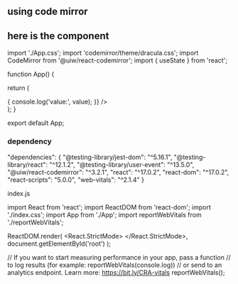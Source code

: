 ## using code mirror 
## here is the component

import './App.css';
import 'codemirror/theme/dracula.css';
import CodeMirror from '@uiw/react-codemirror';
import { useState } from 'react';


function App() {

  return (
 <div className="absolute top-20 bottom-40 left-20 right-20 text-left ">
          <CodeMirror
            value="console.log('hello  eclipse world!');"
            height="600px"
            width="700px"
            options={{
              theme: 'dracula',
              mode: 'js',
              dragDrop: true
            }}
            onChange={(value, viewUpdate) => {
              console.log('value:', value);
            }}
            />
        </div>
  );
}

export default App;
  
 ### dependency  
 "dependencies": {
    "@testing-library/jest-dom": "^5.16.1",
    "@testing-library/react": "^12.1.2",
    "@testing-library/user-event": "^13.5.0",
    "@uiw/react-codemirror": "^3.2.1",
    "react": "^17.0.2",
    "react-dom": "^17.0.2",
    "react-scripts": "5.0.0",
    "web-vitals": "^2.1.4"
  }  
  
  index.js
  
  import React from 'react';
import ReactDOM from 'react-dom';
import './index.css';
import App from './App';
import reportWebVitals from './reportWebVitals';

ReactDOM.render(
  <React.StrictMode>
    <App />
  </React.StrictMode>,
  document.getElementById('root')
);

// If you want to start measuring performance in your app, pass a function
// to log results (for example: reportWebVitals(console.log))
// or send to an analytics endpoint. Learn more: https://bit.ly/CRA-vitals
reportWebVitals();
